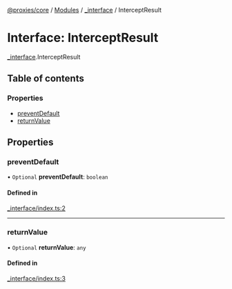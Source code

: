 [@proxies/core](../README.md) / [Modules](../modules.md) / [_interface](../modules/_interface.md) / InterceptResult

# Interface: InterceptResult

[_interface](../modules/_interface.md).InterceptResult

## Table of contents

### Properties

- [preventDefault](_interface.InterceptResult.md#preventdefault)
- [returnValue](_interface.InterceptResult.md#returnvalue)

## Properties

### preventDefault

• `Optional` **preventDefault**: `boolean`

#### Defined in

[_interface/index.ts:2](https://github.com/canguser/proxies/blob/1b266c2/modules/core/main/_interface/index.ts#L2)

___

### returnValue

• `Optional` **returnValue**: `any`

#### Defined in

[_interface/index.ts:3](https://github.com/canguser/proxies/blob/1b266c2/modules/core/main/_interface/index.ts#L3)
